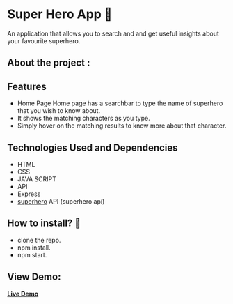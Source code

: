 # Super Hero App 🦸

An application that allows you to search and and get useful insights about your favourite superhero.

## About the project :

## Features

- Home Page Home page has a searchbar to type the name of superhero that you wish to know about.
- It shows the matching characters as you type.
- Simply hover on the matching results to know more about that character.

## Technologies Used and Dependencies

- HTML
- CSS
- JAVA SCRIPT
- API
- Express
- [superhero](https://www.superheroapi.com/) API (superhero api)

## How to install? 🤔
- clone the repo.
- npm install.
- npm start.

## View Demo:
**[Live Demo](https://superhero-pncg.onrender.com/)**
